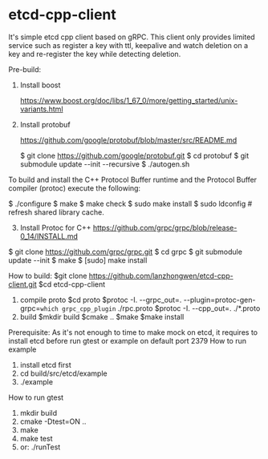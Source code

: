 # etcd-cpp-client
It's simple etcd cpp client based on gRPC. This client only provides limited service such as register a key with ttl, keepalive and watch deletion on a key and re-register the key while detecting deletion.

Pre-build:
1. Install boost

	https://www.boost.org/doc/libs/1_67_0/more/getting_started/unix-variants.html

2. Install protobuf

	https://github.com/google/protobuf/blob/master/src/README.md

	$ git clone https://github.com/google/protobuf.git
	$ cd protobuf
	$ git submodule update --init --recursive
	$ ./autogen.sh

To build and install the C++ Protocol Buffer runtime and the Protocol Buffer compiler (protoc) execute the following:

$ ./configure
$ make
$ make check
$ sudo make install
$ sudo ldconfig # refresh shared library cache.

3. Install Protoc for C++
https://github.com/grpc/grpc/blob/release-0_14/INSTALL.md

$ git clone https://github.com/grpc/grpc.git
$ cd grpc
$ git submodule update --init
$ make
$ [sudo] make install

How to build:
$git clone https://github.com/lanzhongwen/etcd-cpp-client.git
$cd etcd-cpp-client
1. compile proto
$cd proto
$protoc -I. --grpc_out=. --plugin=protoc-gen-grpc=`which grpc_cpp_plugin` ./rpc.proto
$protoc -I. --cpp_out=. ./*.proto
2. build
$mkdir build
$cmake ..
$make
$make install

Prerequisite:
As it's not enough to time to make mock on etcd, it requires to install etcd before run gtest or example on default port 2379
How to run example
1. install etcd first
2. cd build/src/etcd/example
3. ./example

How to run gtest
1. mkdir build
2. cmake -Dtest=ON ..
3. make
4. make test
5. or: ./runTest
